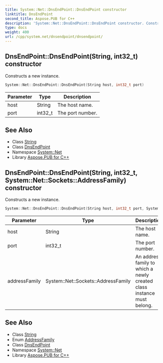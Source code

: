 ```yaml
---
title: System::Net::DnsEndPoint::DnsEndPoint constructor
linktitle: DnsEndPoint
second_title: Aspose.PUB for C++
description: 'System::Net::DnsEndPoint::DnsEndPoint constructor. Constructs a new instance in C++.'
type: docs
weight: 400
url: /cpp/system.net/dnsendpoint/dnsendpoint/
---
```

## DnsEndPoint::DnsEndPoint(String, int32_t) constructor


Constructs a new instance.

```cpp
System::Net::DnsEndPoint::DnsEndPoint(String host, int32_t port)
```


| Parameter | Type | Description |
| --- | --- | --- |
| host | String | The host name. |
| port | int32_t | The port number. |

## See Also

* Class [String](../../../system/string/)
* Class [DnsEndPoint](../)
* Namespace [System::Net](../../)
* Library [Aspose.PUB for C++](../../../)
## DnsEndPoint::DnsEndPoint(String, int32_t, System::Net::Sockets::AddressFamily) constructor


Constructs a new instance.

```cpp
System::Net::DnsEndPoint::DnsEndPoint(String host, int32_t port, System::Net::Sockets::AddressFamily addressFamily)
```


| Parameter | Type | Description |
| --- | --- | --- |
| host | String | The host name. |
| port | int32_t | The port number. |
| addressFamily | System::Net::Sockets::AddressFamily | An address family to which a newly created class instance must belong. |

## See Also

* Class [String](../../../system/string/)
* Enum [AddressFamily](../../../system.net.sockets/addressfamily/)
* Class [DnsEndPoint](../)
* Namespace [System::Net](../../)
* Library [Aspose.PUB for C++](../../../)
